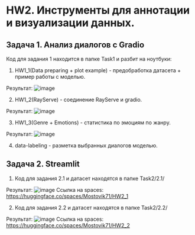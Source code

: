 # HW2. Инструменты для аннотации и визуализации данных.
## Задача 1. Анализ диалогов с Gradio
Код для задания 1 находится в папке Task1 и разбит на ноутбуки:
1) HW1_1(Data preparing + plot example) - предобработка датасета + пример работы с моделью.

Результат:
![image](https://github.com/Mostovik71/DLFRAMEHW2/assets/56130198/07efd98e-2437-4d22-b6bb-c1735c596f46)

2) HW1_2(RayServe) - соединение RayServe и gradio.

Результат:
![image](https://github.com/Mostovik71/DLFRAMEHW2/assets/56130198/faf42698-eb21-4e0d-aa9a-bad5c5ea4127)

3) HW1_3(Genre + Emotions) - статистика по эмоциям по жанру.

Результат:
![image](https://github.com/Mostovik71/DLFRAMEHW2/assets/56130198/e562e6ab-1fd2-431e-b8db-2490f34e602f)

4) data-labeling - разметка выбранных диалогов моделью.

## Задача 2. Streamlit
1) Код для задания 2.1 и датасет находятся в папке Task2/2.1/

Результат:
![image](https://github.com/Mostovik71/DLFRAMEHW2/assets/56130198/dcf0c0f4-b300-428a-b3ea-f33cbb282171)
Ссылка на spaces: https://huggingface.co/spaces/Mostovik71/HW2_1

2) Код для задания 2.2 и датасет находятся в папке Task2/2.2/

Результат:
![image](https://github.com/Mostovik71/DLFRAMEHW2/assets/56130198/78cc05be-b8e8-47ae-8fa9-c07298941fd4)
Ссылка на spaces: https://huggingface.co/spaces/Mostovik71/HW2_2
